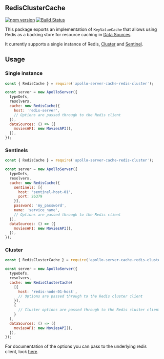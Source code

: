 ## RedisClusterCache

[![npm version](https://badge.fury.io/js/apollo-server-cache-redis-cluster.svg)](https://badge.fury.io/js/apollo-server-cache-redis-cluster)
[![Build Status](https://circleci.com/gh/apollographql/apollo-server.svg?style=svg)](https://circleci.com/gh/apollographql/apollo-server)

This package exports an implementation of `KeyValueCache` that allows using Redis as a backing store for resource caching in [Data Sources](https://www.apollographql.com/docs/apollo-server/v2/features/data-sources.html).

It currently supports a single instance of Redis, [Cluster](http://redis.io/topics/cluster-tutorial) and [Sentinel](http://redis.io/topics/sentinel).

## Usage

### Single instance

```js
const { RedisCache } = require('apollo-server-cache-redis-cluster');

const server = new ApolloServer({
  typeDefs,
  resolvers,
  cache: new RedisCache({
    host: 'redis-server',
    // Options are passed through to the Redis client
  }),
  dataSources: () => ({
    moviesAPI: new MoviesAPI(),
  }),
});
```

### Sentinels

```js
const { RedisCache } = require('apollo-server-cache-redis-cluster');

const server = new ApolloServer({
  typeDefs,
  resolvers,
  cache: new RedisCache({
    sentinels: [{
      host: 'sentinel-host-01',
      port: 26379
    }],
    password: 'my_password',
    name: 'service_name',
    // Options are passed through to the Redis client
  }),
  dataSources: () => ({
    moviesAPI: new MoviesAPI(),
  }),
});
```

### Cluster

```js
const { RedisClusterCache } = require('apollo-server-cache-redis-cluster');

const server = new ApolloServer({
  typeDefs,
  resolvers,
  cache: new RedisClusterCache(
    [{
      host: 'redis-node-01-host',
      // Options are passed through to the Redis cluster client
    }],
    {
      // Cluster options are passed through to the Redis cluster client
    }
  ),
  dataSources: () => ({
    moviesAPI: new MoviesAPI(),
  }),
});
```

For documentation of the options you can pass to the underlying redis client, look [here](https://github.com/luin/ioredis).
